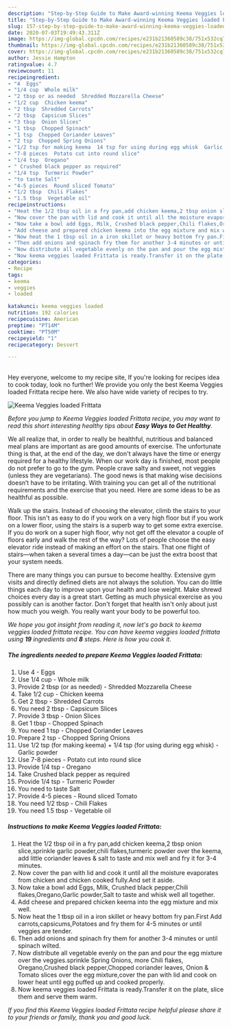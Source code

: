 ```yaml
---
description: "Step-by-Step Guide to Make Award-winning Keema Veggies loaded Frittata"
title: "Step-by-Step Guide to Make Award-winning Keema Veggies loaded Frittata"
slug: 157-step-by-step-guide-to-make-award-winning-keema-veggies-loaded-frittata
date: 2020-07-03T19:49:43.311Z
image: https://img-global.cpcdn.com/recipes/e231b21360589c38/751x532cq70/keema-veggies-loaded-frittata-recipe-main-photo.jpg
thumbnail: https://img-global.cpcdn.com/recipes/e231b21360589c38/751x532cq70/keema-veggies-loaded-frittata-recipe-main-photo.jpg
cover: https://img-global.cpcdn.com/recipes/e231b21360589c38/751x532cq70/keema-veggies-loaded-frittata-recipe-main-photo.jpg
author: Jessie Hampton
ratingvalue: 4.7
reviewcount: 11
recipeingredient:
- "4  Eggs"
- "1/4 cup  Whole milk"
- "2 tbsp or as needed  Shredded Mozzarella Cheese"
- "1/2 cup  Chicken keema"
- "2 tbsp  Shredded Carrots"
- "2 tbsp  Capsicum Slices"
- "3 tbsp  Onion Slices"
- "1 tbsp  Chopped Spinach"
- "1 tsp  Chopped Coriander Leaves"
- "2 tsp  Chopped Spring Onions"
- "1/2 tsp for making keema  14 tsp for using during egg whisk  Garlic powder"
- "7-8 pieces  Potato cut into round slice"
- "1/4 tsp  Oregano"
- " Crushed black pepper as required"
- "1/4 tsp  Turmeric Powder"
- "to taste Salt"
- "4-5 pieces  Round sliced Tomato"
- "1/2 tbsp  Chili Flakes"
- "1.5 tbsp  Vegetable oil"
recipeinstructions:
- "Heat the 1/2 tbsp oil in a fry pan,add chicken keema,2 tbsp onion slice,sprinkle garlic powder,chili flakes,turmeric powder over the keema, add little coriander leaves &amp; salt to taste and mix well and fry it for 3-4 minutes."
- "Now cover the pan with lid and cook it until all the moisture evaporates from chicken and chicken cooked fully.And set it aside."
- "Now take a bowl add Eggs, Milk, Crushed black pepper,Chili flakes,Oregano,Garlic powder,Salt to taste and whisk well all together."
- "Add cheese and prepared chicken keema into the egg mixture and mix well."
- "Now heat the 1 tbsp oil in a iron skillet or heavy bottom fry pan.First Add carrots,capsicums,Potatoes and fry them for 4-5 minutes or until veggies are tender."
- "Then add onions and spinach fry them for another 3-4 minutes or until spinach wilted."
- "Now distribute all vegetable evenly on the pan and pour the egg mixture over the veggies.sprinkle Spring Onions, more Chili flakes, Oregano,Crushed black pepper,Chopped coriander leaves, Onion &amp; Tomato slices over the egg mixture,cover the pan with lid and cook on lower heat until egg puffed up and cooked properly."
- "Now keema veggies loaded Frittata is ready.Transfer it on the plate, slice them and serve them warm."
categories:
- Recipe
tags:
- keema
- veggies
- loaded

katakunci: keema veggies loaded 
nutrition: 192 calories
recipecuisine: American
preptime: "PT14M"
cooktime: "PT50M"
recipeyield: "1"
recipecategory: Dessert

---
```

<br>
Hey everyone, welcome to my recipe site, If you're looking for recipes idea to cook today, look no further! We provide you only the best Keema Veggies loaded Frittata recipe here. We also have wide variety of recipes to try.
<br>


![Keema Veggies loaded Frittata](https://img-global.cpcdn.com/recipes/e231b21360589c38/751x532cq70/keema-veggies-loaded-frittata-recipe-main-photo.jpg)

<i>Before you jump to Keema Veggies loaded Frittata recipe, you may want to read this short interesting healthy tips about <strong>Easy Ways to Get Healthy</strong>.</i>

We all realize that, in order to really be healthful, nutritious and balanced meal plans are important as are good amounts of exercise. The unfortunate thing is that, at the end of the day, we don't always have the time or energy required for a healthy lifestyle. When our work day is finished, most people do not prefer to go to the gym. People crave salty and sweet, not veggies (unless they are vegetarians). The good news is that making wise decisions doesn’t have to be irritating. With training you can get all of the nutritional requirements and the exercise that you need. Here are some ideas to be as healthful as possible.

Walk up the stairs. Instead of choosing the elevator, climb the stairs to your floor. This isn't as easy to do if you work on a very high floor but if you work on a lower floor, using the stairs is a superb way to get some extra exercise. If you do work on a super high floor, why not get off the elevator a couple of floors early and walk the rest of the way? Lots of people choose the easy elevator ride instead of making an effort on the stairs. That one flight of stairs—when taken a several times a day—can be just the extra boost that your system needs. 

There are many things you can pursue to become healthy. Extensive gym visits and directly defined diets are not always the solution. You can do little things each day to improve upon your health and lose weight. Make shrewd choices every day is a great start. Getting as much physical exercise as you possibly can is another factor. Don't forget that health isn't only about just how much you weigh. You really want your body to be powerful too. 


<i>We hope you got insight from reading it, now let's go back to keema veggies loaded frittata recipe. You can have keema veggies loaded frittata using <strong>19</strong> ingredients and <strong>8</strong> steps. Here is how you cook it.
</i>

##### The ingredients needed to prepare Keema Veggies loaded Frittata:

1. Use 4 - Eggs
1. Use 1/4 cup - Whole milk
1. Provide 2 tbsp (or as needed) - Shredded Mozzarella Cheese
1. Take 1/2 cup - Chicken keema
1. Get 2 tbsp - Shredded Carrots
1. You need 2 tbsp - Capsicum Slices
1. Provide 3 tbsp - Onion Slices
1. Get 1 tbsp - Chopped Spinach
1. You need 1 tsp - Chopped Coriander Leaves
1. Prepare 2 tsp - Chopped Spring Onions
1. Use 1/2 tsp (for making keema) + 1/4 tsp (for using during egg whisk) - Garlic powder
1. Use 7-8 pieces - Potato cut into round slice
1. Provide 1/4 tsp - Oregano
1. Take  Crushed black pepper as required
1. Provide 1/4 tsp - Turmeric Powder
1. You need to taste Salt
1. Provide 4-5 pieces - Round sliced Tomato
1. You need 1/2 tbsp - Chili Flakes
1. You need 1.5 tbsp - Vegetable oil


##### Instructions to make Keema Veggies loaded Frittata:

1. Heat the 1/2 tbsp oil in a fry pan,add chicken keema,2 tbsp onion slice,sprinkle garlic powder,chili flakes,turmeric powder over the keema, add little coriander leaves &amp; salt to taste and mix well and fry it for 3-4 minutes.
1. Now cover the pan with lid and cook it until all the moisture evaporates from chicken and chicken cooked fully.And set it aside.
1. Now take a bowl add Eggs, Milk, Crushed black pepper,Chili flakes,Oregano,Garlic powder,Salt to taste and whisk well all together.
1. Add cheese and prepared chicken keema into the egg mixture and mix well.
1. Now heat the 1 tbsp oil in a iron skillet or heavy bottom fry pan.First Add carrots,capsicums,Potatoes and fry them for 4-5 minutes or until veggies are tender.
1. Then add onions and spinach fry them for another 3-4 minutes or until spinach wilted.
1. Now distribute all vegetable evenly on the pan and pour the egg mixture over the veggies.sprinkle Spring Onions, more Chili flakes, Oregano,Crushed black pepper,Chopped coriander leaves, Onion &amp; Tomato slices over the egg mixture,cover the pan with lid and cook on lower heat until egg puffed up and cooked properly.
1. Now keema veggies loaded Frittata is ready.Transfer it on the plate, slice them and serve them warm.


<i>If you find this Keema Veggies loaded Frittata recipe helpful please share it to your friends or family, thank you and good luck.</i>
